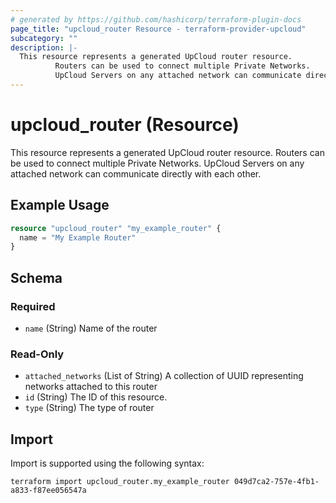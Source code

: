 ```yaml
---
# generated by https://github.com/hashicorp/terraform-plugin-docs
page_title: "upcloud_router Resource - terraform-provider-upcloud"
subcategory: ""
description: |-
  This resource represents a generated UpCloud router resource.
          Routers can be used to connect multiple Private Networks.
          UpCloud Servers on any attached network can communicate directly with each other.
---
```


# upcloud_router (Resource)

This resource represents a generated UpCloud router resource. 
		Routers can be used to connect multiple Private Networks. 
		UpCloud Servers on any attached network can communicate directly with each other.

## Example Usage

```terraform
resource "upcloud_router" "my_example_router" {
  name = "My Example Router"
}
```

<!-- schema generated by tfplugindocs -->
## Schema

### Required

- `name` (String) Name of the router

### Read-Only

- `attached_networks` (List of String) A collection of UUID representing networks attached to this router
- `id` (String) The ID of this resource.
- `type` (String) The type of router

## Import

Import is supported using the following syntax:

```shell
terraform import upcloud_router.my_example_router 049d7ca2-757e-4fb1-a833-f87ee056547a
```
